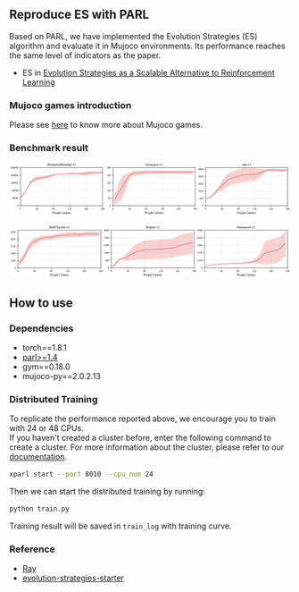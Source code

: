 ## Reproduce ES with PARL
Based on PARL, we have implemented the Evolution Strategies (ES) algorithm and evaluate it in Mujoco environments. Its performance reaches the same level of indicators as the paper.

+ ES in
[Evolution Strategies as a Scalable Alternative to Reinforcement Learning](https://arxiv.org/abs/1703.03864)

### Mujoco games introduction
Please see [here](https://github.com/openai/mujoco-py) to know more about Mujoco games.

### Benchmark result

<p align="left">
<img src="result/result_es0.png" alt="result">
</p>
<p align="left">
<img src="./result/result_es1.png" alt="result"/>
</p>

## How to use
### Dependencies
+ torch==1.8.1
+ [parl>=1.4](https://github.com/PaddlePaddle/PARL)
+ gym==0.18.0
+ mujoco-py==2.0.2.13


### Distributed Training

To replicate the performance reported above, we encourage you to train with 24 or 48 CPUs.  
If you haven't created a cluster before, enter the following command to create a cluster. For more information about the cluster, please refer to our [documentation](https://parl.readthedocs.io/en/latest/parallel_training/setup.html).

```bash
xparl start --port 8010 --cpu_num 24
```

Then we can start the distributed training by running:


```bash
python train.py
```

Training result will be saved in `train_log` with training curve.

### Reference
+ [Ray](https://github.com/ray-project/ray)
+ [evolution-strategies-starter](https://github.com/openai/evolution-strategies-starter)
